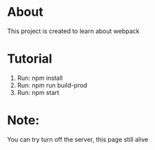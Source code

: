 # About

This project is created to learn about webpack

# Tutorial
1. Run: npm install
2. Run: npm run build-prod
3. Run: npm start

# Note:

You can try turn off the server, this page still alive